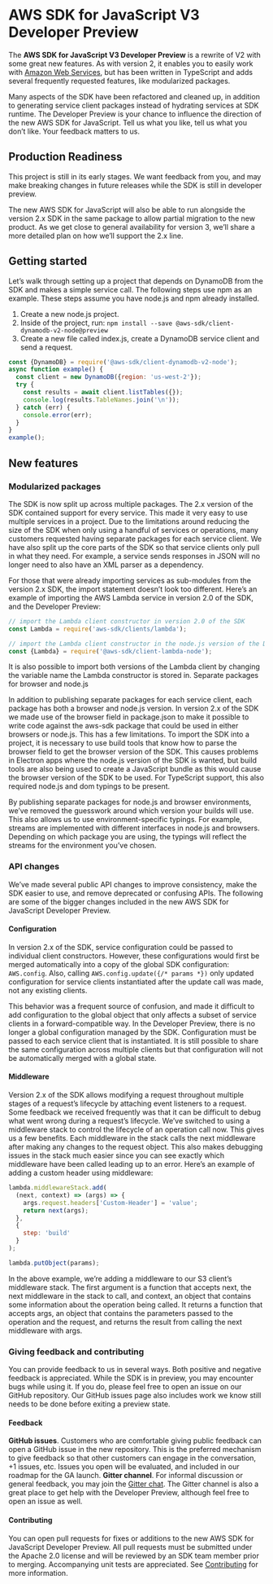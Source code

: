 # AWS SDK for JavaScript V3 Developer Preview
The __AWS SDK for JavaScript V3 Developer Preview__ is a rewrite of V2 with some great new features. As with version 2, it enables you to easily work with [Amazon Web Services](https://aws.amazon.com/), but has been written in TypeScript and adds several frequently requested features, like modularized packages. 

Many aspects of the SDK have been refactored and cleaned up, in addition to generating service client packages instead of hydrating services at SDK runtime. The Developer Preview is your chance to influence the direction of the new AWS SDK for JavaScript. Tell us what you like, tell us what you don’t like. Your feedback matters to us.

## Production Readiness
This project is still in its early stages. We want feedback from you, and may make breaking changes in future releases while the SDK is still in developer preview.

The new AWS SDK for JavaScript will also be able to run alongside the version 2.x SDK in the same package to allow partial migration to the new product. As we get close to general availability for version 3, we’ll share a more detailed plan on how we’ll support the 2.x line.


## Getting started
Let’s walk through setting up a project that depends on DynamoDB from the SDK and makes a simple service call. The following steps use npm as an example. These steps assume you have node.js and npm already installed.
1.	Create a new node.js project.
2.	Inside of the project, run: `npm install --save @aws-sdk/client-dynamodb-v2-node@preview`
3.	Create a new file called index.js, create a DynamoDB service client and send a request.
```javascript
const {DynamoDB} = require('@aws-sdk/client-dynamodb-v2-node');
async function example() {
  const client = new DynamoDB({region: 'us-west-2'});
  try {
    const results = await client.listTables({});
    console.log(results.TableNames.join('\n'));
  } catch (err) {
    console.error(err);
  }
}
example();
```

## New features
### Modularized packages
The SDK is now split up across multiple packages. The 2.x version of the SDK contained support for every service. This made it very easy to use multiple services in a project. Due to the limitations around reducing the size of the SDK when only using a handful of services or operations, many customers requested having separate packages for each service client. We have also split up the core parts of the SDK so that service clients only pull in what they need. For example, a service sends responses in JSON will no longer need to also have an XML parser as a dependency.

For those that were already importing services as sub-modules from the version 2.x SDK, the import statement doesn’t look too different. Here’s an example of importing the AWS Lambda service in version 2.0 of the SDK, and the Developer Preview:
```javascript
// import the Lambda client constructor in version 2.0 of the SDK
const Lambda = require('aws-sdk/clients/lambda');

// import the Lambda client constructor in the node.js version of the Developer Preview
const {Lambda} = require('@aws-sdk/client-lambda-node');
```
It is also possible to import both versions of the Lambda client by changing the variable name the Lambda constructor is stored in.
Separate packages for browser and node.js

In addition to publishing separate packages for each service client, each package has both a browser and node.js version. In version 2.x of the SDK we made use of the browser field in package.json to make it possible to write code against the aws-sdk package that could be used in either browsers or node.js. This has a few limitations. To import the SDK into a project, it is necessary to use build tools that know how to parse the browser field to get the browser version of the SDK. This causes problems in Electron apps where the node.js version of the SDK is wanted, but build tools are also being used to create a JavaScript bundle as this would cause the browser version of the SDK to be used. For TypeScript support, this also required node.js and dom typings to be present.

By publishing separate packages for node.js and browser environments, we’ve removed the guesswork around which version your builds will use. This also allows us to use environment-specific typings. For example, streams are implemented with different interfaces in node.js and browsers. Depending on which package you are using, the typings will reflect the streams for the environment you’ve chosen.

### API changes
We’ve made several public API changes to improve consistency, make the SDK easier to use, and remove deprecated or confusing APIs. The following are some of the bigger changes included in the new AWS SDK for JavaScript Developer Preview.
#### Configuration
In version 2.x of the SDK, service configuration could be passed to individual client constructors. 
However, these configurations would first be merged automatically into a copy of the global SDK configuration: `AWS.config`. 
Also, calling `AWS.config.update({/* params *})` only updated configuration for service clients instantiated after the update call was made, not any existing clients. 

This behavior was a frequent source of confusion, and made it difficult to add configuration to the global object that only affects a subset of service clients in a forward-compatible way.
In the Developer Preview, there is no longer a global configuration managed by the SDK. 
Configuration must be passed to each service client that is instantiated. 
It is still possible to share the same configuration across multiple clients but that configuration will not be automatically merged with a global state.
#### Middleware
Version 2.x of the SDK allows modifying a request throughout multiple stages of a request’s lifecycle by attaching event listeners to a request.
Some feedback we received frequently was that it can be difficult to debug what went wrong during a request’s lifecycle.
We’ve switched to using a middleware stack to control the lifecycle of an operation call now.
This gives us a few benefits. Each middleware in the stack calls the next middleware after making any changes to the request object.
This also makes debugging issues in the stack much easier since you can see exactly which middleware have been called leading up to an error.
Here’s an example of adding a custom header using middleware:
```javascript
lambda.middlewareStack.add(
  (next, context) => (args) => {
    args.request.headers['Custom-Header'] = 'value';
    return next(args);
  },
  {
    step: 'build'
  }
);

lambda.putObject(params);
```
In the above example, we’re adding a middleware to our S3 client’s middleware stack. 
The first argument is a function that accepts next, the next middleware in the stack to call, and context, an object that contains some information about the operation being called. 
It returns a function that accepts args, an object that contains the parameters passed to the operation and the request, and returns the result from calling the next middleware with args.
### Giving feedback and contributing
You can provide feedback to us in several ways. Both positive and negative feedback is appreciated.
While the SDK is in preview, you may encounter bugs while using it. 
If you do, please feel free to open an issue on our GitHub repository.
Our GitHub issues page also includes work we know still needs to be done before exiting a preview state.
#### Feedback
__GitHub issues__. Customers who are comfortable giving public feedback can open a GitHub issue in the new repository.
This is the preferred mechanism to give feedback so that other customers can engage in the conversation, +1 issues, etc.
Issues you open will be evaluated, and included in our roadmap for the GA launch.
__Gitter channel__. For informal discussion or general feedback, you may join the [Gitter chat](https://gitter.im/aws/aws-sdk-js-v3).
The Gitter channel is also a great place to get help with the Developer Preview, although feel free to open an issue as well.
#### Contributing
You can open pull requests for fixes or additions to the new AWS SDK for JavaScript Developer Preview.
All pull requests must be submitted under the Apache 2.0 license and will be reviewed by an SDK team member prior to merging. 
Accompanying unit tests are appreciated. See [Contributing](CONTRIBUTING.md) for more information.
